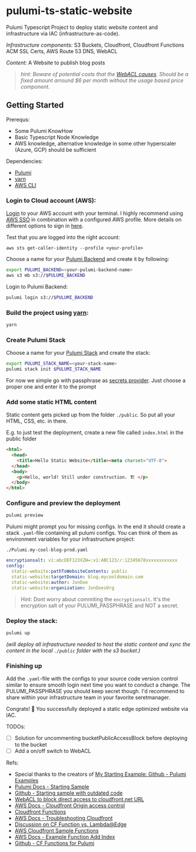 # pulumi-ts-static-website

Pulumi Typescript Project to deploy static website content and infrastructure via IAC (infrastructure-as-code).

*Infrastructure components:* S3 Buckets, Cloudfront, Cloudfront Functions ACM SSL Certs, AWS Route 53 DNS, WebACL 

*Content:* A Website to publish blog posts

> _hint: Beware of potential costs that the [WebACL causes](https://aws.amazon.com/waf/pricing/). Should be a fixed amount arround $6 per month without the usage based price component._

## Getting Started

Prerequs:

- Some Pulumi KnowHow
- Basic Typescript Node Knowledge
- AWS knowledge, alternative knowledge in some other hyperscaler (Azure, GCP) should be sufficient

Dependencies:
- [Pulumi](https://www.pulumi.com/docs/install/)
- [yarn](https://classic.yarnpkg.com/lang/en/docs/install/#mac-stable)
- [AWS CLI](https://docs.aws.amazon.com/cli/latest/userguide/getting-started-install.html)

### Login to Cloud account (AWS):

[Login](https://docs.aws.amazon.com/signin/latest/userguide/how-to-sign-in.html) to your AWS account with your terminal. I highly recommend using [AWS SSO](https://docs.aws.amazon.com/sdkref/latest/guide/access-sso.html) in combination with a configured AWS profile. More details on different options to sign in [here](https://docs.aws.amazon.com/signin/latest/userguide/how-to-sign-in.html).

Test that you are logged into the right account:
```
aws sts get-caller-identity --profile <your-profile>
```

Choose a name for your [Pulumi Backend](https://www.pulumi.com/docs/intro/concepts/state/) and create it by following:

```sh
export PULUMI_BACKEND=<your-pulumi-backend-name>
aws s3 mb s3://$PULUMI_BACKEND
```

Login to Pulumi Backend:
```sh
pulumi login s3://$PULUMI_BACKEND
```

### Build the project using [yarn](https://classic.yarnpkg.com/en/):
```sh 
yarn
```

### Create Pulumi Stack
Choose a name for your [Pulumi Stack](https://www.pulumi.com/docs/intro/concepts/stack/) and create the stack:

```sh
export PULUMI_STACK_NAME=<your-stack-name>
pulumi stack init $PULUMI_STACK_NAME
```

For now we simple go with passphrase as [secrets provider](https://www.pulumi.com/docs/intro/concepts/secrets/). Just choose a proper one and enter it to the prompt

### Add some static HTML content

Static content gets picked up from the folder `./public`. So put all your HTML, CSS, etc. in there.

E.g. to just test the deployment, create a new file called `index.html` in the public folder 

```html
<html>
  <head>
    <title>Hello Static Website</title><meta charset="UTF-8">
  </head>
  <body>
    <p>Hello, world! Still under construction. 🏗 </p>
  </body>
</html>
```

### Configure and preview the deployment
```sh 
pulumi preview
```

Pulumi might prompt you for missing configs. In the end it should create a stack `.yaml`-file containing all pulumi configs. You can think of them as environment variables for your infrastructure project:

`./Pulumi.my-cool-blog-prod.yaml`
```yaml
encryptionsalt: v1:abcDEF123XZW=:v1:ABC123//:12345678xxxxxxxxxxxx
config:
  static-website:pathToWebsiteContents: public
  static-website:targetDomain: blog.mycooldomain.com
  static-website:author: JonDoe
  static-website:organization: JonDoesOrg
```
> Hint: Dont worry about commiting the `encryptionsalt`. It's the encryption salt of your PULUMI_PASSPHRASE and NOT a secret. 

### Deploy the stack:
```sh 
pulumi up
```
_(will deploy all infrastructure needed to host the static content and sync the content in the local `./public` folder with the s3 bucket.)_

### Finishing up 
Add the `.yaml`-file with the configs to your source code version control similar to ensure smooth login next time you want to conduct a change. The PULUMI_PASSPHRASE you should keep secret though. I'd recommend to share within your infrastructure team in your favorite seretmanager. 

Congrats! 🥳 You successfully deployed a static edge optimized website via IAC. 

TODOs:
- [ ] Solution for uncommenting bucketPublicAccessBlock before deploying to the bucket
- [ ] Add a on/off switch to WebACL

Refs:
- Special thanks to the creators of [My Starting Example: Github - Pulumi Examples](https://github.com/pulumi/examples/tree/master/aws-ts-static-website)
- [Pulumi Docs - Starting Sample](https://www.pulumi.com/registry/packages/aws/how-to-guides/s3-website/)
- [Github - Starting sample with outdated code](https://github.com/pulumi/examples/blob/master/aws-ts-static-website/index.ts)
- [WebACL to block direct access to cloudfront.net URL](https://stephenkeable.medium.com/block-direct-access-to-cloudfront-net-urls-when-using-an-alternate-domain-d4d44a357233)
- [AWS Docs - Cloudfront Origin access control](https://docs.aws.amazon.com/AmazonCloudFront/latest/DeveloperGuide/private-content-restricting-access-to-s3.html#create-oac-overview)
- [Cloudfront Functions](https://aws.amazon.com/blogs/aws/introducing-cloudfront-functions-run-your-code-at-the-edge-with-low-latency-at-any-scale/)
- [AWS Docs -  Troubleshooting Cloudfront](https://aws.amazon.com/premiumsupport/knowledge-center/cloudfront-troubleshoot-file-access/)
- [Discussion on CF Function vs. Lambda@Edge](https://aws.amazon.com/blogs/compute/implementing-default-directory-indexes-in-amazon-s3-backed-amazon-cloudfront-origins-using-lambdaedge/)
- [AWS Cloudfront Sample Functions](https://github.com/aws-samples/amazon-cloudfront-functions)
- [AWS Docs - Example Function Add Index](https://docs.aws.amazon.com/AmazonCloudFront/latest/DeveloperGuide/example-function-add-index.html)
- [Github - CF Functions for Pulumi](https://github.com/pulumi/pulumi-aws-static-website/blob/bc9ace49b00321b3b5ee9672038781d87a928aa8/provider/cmd/pulumi-resource-aws-static-website/website.ts)

